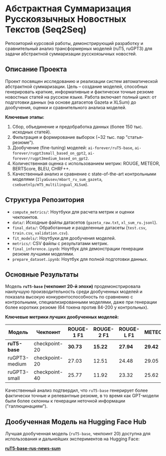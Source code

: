 # Абстрактная Суммаризация Русскоязычных Новостных Текстов (Seq2Seq)

Репозиторий курсовой работы, демонстрирующий разработку и сравнительный анализ трансформерных моделей (ruT5, ruGPT3) для задачи абстрактной суммаризации русскоязычных новостей.

## Описание Проекта

Проект посвящен исследованию и реализации систем автоматической абстрактной суммаризации. Цель – создание моделей, способных генерировать краткие, информативные и фактически точные резюме новостных статей на русском языке. Работа включает полный цикл: от подготовки данных (на основе датасетов Gazeta и XLSum) до дообучения, оценки и сравнительного анализа моделей.

**Ключевые этапы:**
1.  Сбор, объединение и предобработка данных (более 150 тыс. исходных статей).
2.  Фильтрация и формирование выборок (~32 тыс. пар "статья-резюме").
3.  Дообучение (fine-tuning) моделей: `ai-forever/ruT5-base`, `ai-forever/rugpt3small_based_on_gpt2`, `ai-forever/rugpt3medium_based_on_gpt2`.
4.  Количественная оценка с использованием метрик: ROUGE, METEOR, BERTScore, BLEU, CHRF++.
5.  Качественный анализ и сравнение с state-of-the-art контрольными моделями (`IlyaGusev/mbart_ru_sum_gazeta`, `csebuetnlp/mT5_multilingual_XLSum`).

## Структура Репозитория

*   `compute_metrics/`: Ноутбуки для расчета метрик и оценки чекпоинтов.
*   `data/`: Исходные файлы датасетов (`gazeta_raw.txt`, `xl_sum_ru.jsonl`).
*   `final_data/`: Обработанные и разделенные датасеты (`test.csv`, `train.csv`, `validation.csv`).
*   `fit_models/`: Ноутбуки для дообучения моделей.
*   `metrics/`: CSV файлы с результатами метрик.
*   `final_inference.ipynb`: Ноутбук для демонстрации генерации резюме лучшими моделями.
*   `prepare_dataset.ipynb`: Ноутбук для полной подготовки данных.

## Основные Результаты

Модель **`ruT5-base` (чекпоинт 20-й эпохи)** продемонстрировала наилучшую производительность среди дообученных моделей и показала высокую конкурентоспособность по сравнению с контрольными, специализированными моделями, даже при генерации более коротких резюме (64 токена против 84-200 у контрольных).

**Ключевые метрики лучших дообученных моделей:**

| Модель         | Чекпоинт      | ROUGE-1 F1 | ROUGE-2 F1 | ROUGE-L F1 | METEOR  | BERTScore F1 | CHRF++  | BLEU    |
|----------------|---------------|------------|------------|------------|---------|--------------|---------|---------|
| **ruT5-base**  | checkpoint-20 | **30.73**  | **15.22**  | **27.94**  | **29.42** | **78.36**    | **40.06** | **10.91** |
| ruGPT3-medium  | checkpoint-20 | 27.03      | 12.51      | 24.48      | 29.05   | 76.18        | 38.83   | 10.72   |
| ruGPT3-small   | checkpoint-40 | 25.77      | 11.92      | 23.32      | 25.62   | 75.65        | 33.39   | 9.56    |

Качественный анализ подтвердил, что `ruT5-base` генерирует более фактически точные и релевантные резюме, в то время как GPT-модели были более склонны к генерации неточной информации ("галлюцинациям").

## Дообученная Модель на Hugging Face Hub

Лучшая дообученная модель (`ruT5-base`, чекпоинт 20) доступна для использования и дальнейших экспериментов на Hugging Face:

**[ruT5-base-rus-news-sum](https://huggingface.co/Xristo/ruT5-base-rus-news-sum)**

